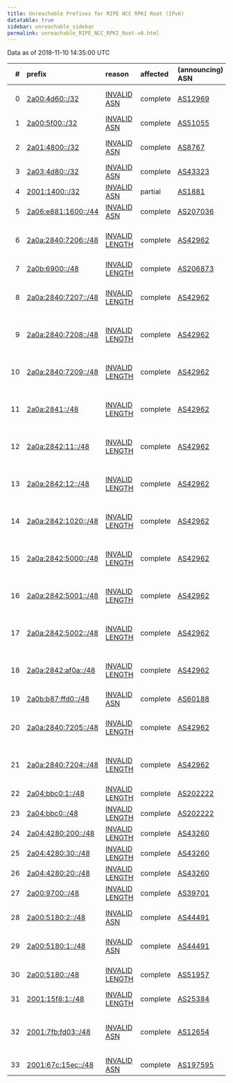 ```yaml
---
title: Unreachable Prefixes for RIPE NCC RPKI Root (IPv6)
datatable: true
sidebar: unreachable_sidebar
permalink: unreachable_RIPE_NCC_RPKI_Root-v6.html
---
```


Data as of 2018-11-10 14:35:00 UTC


<div class="datatable-begin"></div>

|   # | prefix                                                           | reason                                                                                                        | affected   | (announcing) ASN                         | AS Name                                                                     |   unreachable /48s |
|----:|:-----------------------------------------------------------------|:--------------------------------------------------------------------------------------------------------------|:-----------|:-----------------------------------------|:----------------------------------------------------------------------------|-------------------:|
|   0 | [2a00:4d60::/32](https://stat.ripe.net/2a00:4d60::/32)           | [INVALID ASN](https://rpki-validator.ripe.net/announcement-preview?asn=AS12969&prefix=2a00:4d60::/32)         | complete   | [AS12969](unreachable_AS12969-v6.html)   | VODAFONE ICELAND - Fjarskipti ehf                                           |              65536 |
|   1 | [2a00:5f00::/32](https://stat.ripe.net/2a00:5f00::/32)           | [INVALID ASN](https://rpki-validator.ripe.net/announcement-preview?asn=AS51055&prefix=2a00:5f00::/32)         | complete   | [AS51055](unreachable_AS51055-v6.html)   | BRIDGEP-AS - Bridge Fibre Limited                                           |              65536 |
|   2 | [2a01:4800::/32](https://stat.ripe.net/2a01:4800::/32)           | [INVALID ASN](https://rpki-validator.ripe.net/announcement-preview?asn=AS8767&prefix=2a01:4800::/32)          | complete   | [AS8767](unreachable_AS8767-v6.html)     | MNET-AS - M-net Telekommunikations GmbH                                     |              65536 |
|   3 | [2a03:4d80::/32](https://stat.ripe.net/2a03:4d80::/32)           | [INVALID ASN](https://rpki-validator.ripe.net/announcement-preview?asn=AS43323&prefix=2a03:4d80::/32)         | complete   | [AS43323](unreachable_AS43323-v6.html)   | VISION247 - Vision247 Ltd                                                   |              65536 |
|   4 | [2001:1400::/32](https://stat.ripe.net/2001:1400::/32)           | [INVALID ASN](https://rpki-validator.ripe.net/announcement-preview?asn=AS1881&prefix=2001:1400::/32)          | partial    | [AS1881](unreachable_AS1881-v6.html)     | FMV                                                                         |              65536 |
|   5 | [2a06:e881:1600::/44](https://stat.ripe.net/2a06:e881:1600::/44) | [INVALID ASN](https://rpki-validator.ripe.net/announcement-preview?asn=AS207036&prefix=2a06:e881:1600::/44)   | complete   | [AS207036](unreachable_AS207036-v6.html) | ARIELANTIGUA - Ariel Antigua                                                |                 16 |
|   6 | [2a0a:2840:7206::/48](https://stat.ripe.net/2a0a:2840:7206::/48) | [INVALID LENGTH](https://rpki-validator.ripe.net/announcement-preview?asn=AS42962&prefix=2a0a:2840:7206::/48) | complete   | [AS42962](unreachable_AS42962-v6.html)   | CLE-COMM - Shijiazhuang XuDing Technology Company Ltd                       |                  1 |
|   7 | [2a0b:6900::/48](https://stat.ripe.net/2a0b:6900::/48)           | [INVALID LENGTH](https://rpki-validator.ripe.net/announcement-preview?asn=AS206873&prefix=2a0b:6900::/48)     | complete   | [AS206873](unreachable_AS206873-v6.html) | GALAXYDATA - GalaxyStar LLC                                                 |                  1 |
|   8 | [2a0a:2840:7207::/48](https://stat.ripe.net/2a0a:2840:7207::/48) | [INVALID LENGTH](https://rpki-validator.ripe.net/announcement-preview?asn=AS42962&prefix=2a0a:2840:7207::/48) | complete   | [AS42962](unreachable_AS42962-v6.html)   | CLE-COMM - Shijiazhuang XuDing Technology Company Ltd                       |                  1 |
|   9 | [2a0a:2840:7208::/48](https://stat.ripe.net/2a0a:2840:7208::/48) | [INVALID LENGTH](https://rpki-validator.ripe.net/announcement-preview?asn=AS42962&prefix=2a0a:2840:7208::/48) | complete   | [AS42962](unreachable_AS42962-v6.html)   | CLE-COMM - Shijiazhuang XuDing Technology Company Ltd                       |                  1 |
|  10 | [2a0a:2840:7209::/48](https://stat.ripe.net/2a0a:2840:7209::/48) | [INVALID LENGTH](https://rpki-validator.ripe.net/announcement-preview?asn=AS42962&prefix=2a0a:2840:7209::/48) | complete   | [AS42962](unreachable_AS42962-v6.html)   | CLE-COMM - Shijiazhuang XuDing Technology Company Ltd                       |                  1 |
|  11 | [2a0a:2841::/48](https://stat.ripe.net/2a0a:2841::/48)           | [INVALID LENGTH](https://rpki-validator.ripe.net/announcement-preview?asn=AS42962&prefix=2a0a:2841::/48)      | complete   | [AS42962](unreachable_AS42962-v6.html)   | CLE-COMM - Shijiazhuang XuDing Technology Company Ltd                       |                  1 |
|  12 | [2a0a:2842:11::/48](https://stat.ripe.net/2a0a:2842:11::/48)     | [INVALID LENGTH](https://rpki-validator.ripe.net/announcement-preview?asn=AS42962&prefix=2a0a:2842:11::/48)   | complete   | [AS42962](unreachable_AS42962-v6.html)   | CLE-COMM - Shijiazhuang XuDing Technology Company Ltd                       |                  1 |
|  13 | [2a0a:2842:12::/48](https://stat.ripe.net/2a0a:2842:12::/48)     | [INVALID LENGTH](https://rpki-validator.ripe.net/announcement-preview?asn=AS42962&prefix=2a0a:2842:12::/48)   | complete   | [AS42962](unreachable_AS42962-v6.html)   | CLE-COMM - Shijiazhuang XuDing Technology Company Ltd                       |                  1 |
|  14 | [2a0a:2842:1020::/48](https://stat.ripe.net/2a0a:2842:1020::/48) | [INVALID LENGTH](https://rpki-validator.ripe.net/announcement-preview?asn=AS42962&prefix=2a0a:2842:1020::/48) | complete   | [AS42962](unreachable_AS42962-v6.html)   | CLE-COMM - Shijiazhuang XuDing Technology Company Ltd                       |                  1 |
|  15 | [2a0a:2842:5000::/48](https://stat.ripe.net/2a0a:2842:5000::/48) | [INVALID LENGTH](https://rpki-validator.ripe.net/announcement-preview?asn=AS42962&prefix=2a0a:2842:5000::/48) | complete   | [AS42962](unreachable_AS42962-v6.html)   | CLE-COMM - Shijiazhuang XuDing Technology Company Ltd                       |                  1 |
|  16 | [2a0a:2842:5001::/48](https://stat.ripe.net/2a0a:2842:5001::/48) | [INVALID LENGTH](https://rpki-validator.ripe.net/announcement-preview?asn=AS42962&prefix=2a0a:2842:5001::/48) | complete   | [AS42962](unreachable_AS42962-v6.html)   | CLE-COMM - Shijiazhuang XuDing Technology Company Ltd                       |                  1 |
|  17 | [2a0a:2842:5002::/48](https://stat.ripe.net/2a0a:2842:5002::/48) | [INVALID LENGTH](https://rpki-validator.ripe.net/announcement-preview?asn=AS42962&prefix=2a0a:2842:5002::/48) | complete   | [AS42962](unreachable_AS42962-v6.html)   | CLE-COMM - Shijiazhuang XuDing Technology Company Ltd                       |                  1 |
|  18 | [2a0a:2842:af0a::/48](https://stat.ripe.net/2a0a:2842:af0a::/48) | [INVALID LENGTH](https://rpki-validator.ripe.net/announcement-preview?asn=AS42962&prefix=2a0a:2842:af0a::/48) | complete   | [AS42962](unreachable_AS42962-v6.html)   | CLE-COMM - Shijiazhuang XuDing Technology Company Ltd                       |                  1 |
|  19 | [2a0b:b87:ffd0::/48](https://stat.ripe.net/2a0b:b87:ffd0::/48)   | [INVALID ASN](https://rpki-validator.ripe.net/announcement-preview?asn=AS60188&prefix=2a0b:b87:ffd0::/48)     | complete   | [AS60188](unreachable_AS60188-v6.html)   | HOSTKER-LLC - Hostker LLC                                                   |                  1 |
|  20 | [2a0a:2840:7205::/48](https://stat.ripe.net/2a0a:2840:7205::/48) | [INVALID LENGTH](https://rpki-validator.ripe.net/announcement-preview?asn=AS42962&prefix=2a0a:2840:7205::/48) | complete   | [AS42962](unreachable_AS42962-v6.html)   | CLE-COMM - Shijiazhuang XuDing Technology Company Ltd                       |                  1 |
|  21 | [2a0a:2840:7204::/48](https://stat.ripe.net/2a0a:2840:7204::/48) | [INVALID LENGTH](https://rpki-validator.ripe.net/announcement-preview?asn=AS42962&prefix=2a0a:2840:7204::/48) | complete   | [AS42962](unreachable_AS42962-v6.html)   | CLE-COMM - Shijiazhuang XuDing Technology Company Ltd                       |                  1 |
|  22 | [2a04:bbc0:1::/48](https://stat.ripe.net/2a04:bbc0:1::/48)       | [INVALID LENGTH](https://rpki-validator.ripe.net/announcement-preview?asn=AS202222&prefix=2a04:bbc0:1::/48)   | complete   | [AS202222](unreachable_AS202222-v6.html) | BOOSTY - Boosty Limited                                                     |                  1 |
|  23 | [2a04:bbc0::/48](https://stat.ripe.net/2a04:bbc0::/48)           | [INVALID LENGTH](https://rpki-validator.ripe.net/announcement-preview?asn=AS202222&prefix=2a04:bbc0::/48)     | complete   | [AS202222](unreachable_AS202222-v6.html) | BOOSTY - Boosty Limited                                                     |                  1 |
|  24 | [2a04:4280:200::/48](https://stat.ripe.net/2a04:4280:200::/48)   | [INVALID LENGTH](https://rpki-validator.ripe.net/announcement-preview?asn=AS43260&prefix=2a04:4280:200::/48)  | complete   | [AS43260](unreachable_AS43260-v6.html)   | AS43260 - DGN TEKNOLOJI A.S.                                                |                  1 |
|  25 | [2a04:4280:30::/48](https://stat.ripe.net/2a04:4280:30::/48)     | [INVALID LENGTH](https://rpki-validator.ripe.net/announcement-preview?asn=AS43260&prefix=2a04:4280:30::/48)   | complete   | [AS43260](unreachable_AS43260-v6.html)   | AS43260 - DGN TEKNOLOJI A.S.                                                |                  1 |
|  26 | [2a04:4280:20::/48](https://stat.ripe.net/2a04:4280:20::/48)     | [INVALID LENGTH](https://rpki-validator.ripe.net/announcement-preview?asn=AS43260&prefix=2a04:4280:20::/48)   | complete   | [AS43260](unreachable_AS43260-v6.html)   | AS43260 - DGN TEKNOLOJI A.S.                                                |                  1 |
|  27 | [2a00:9700::/48](https://stat.ripe.net/2a00:9700::/48)           | [INVALID LENGTH](https://rpki-validator.ripe.net/announcement-preview?asn=AS39701&prefix=2a00:9700::/48)      | complete   | [AS39701](unreachable_AS39701-v6.html)   | SKYLINE-AS - SkyLine Ltd                                                    |                  1 |
|  28 | [2a00:5180:2::/48](https://stat.ripe.net/2a00:5180:2::/48)       | [INVALID ASN](https://rpki-validator.ripe.net/announcement-preview?asn=AS44491&prefix=2a00:5180:2::/48)       | complete   | [AS44491](unreachable_AS44491-v6.html)   | AQUAFON-AS - ZAO "Aquafon-GSM"                                              |                  1 |
|  29 | [2a00:5180:1::/48](https://stat.ripe.net/2a00:5180:1::/48)       | [INVALID ASN](https://rpki-validator.ripe.net/announcement-preview?asn=AS44491&prefix=2a00:5180:1::/48)       | complete   | [AS44491](unreachable_AS44491-v6.html)   | AQUAFON-AS - ZAO "Aquafon-GSM"                                              |                  1 |
|  30 | [2a00:5180::/48](https://stat.ripe.net/2a00:5180::/48)           | [INVALID LENGTH](https://rpki-validator.ripe.net/announcement-preview?asn=AS51957&prefix=2a00:5180::/48)      | complete   | [AS51957](unreachable_AS51957-v6.html)   | AQUAFON-AS - ZAO "Aquafon-GSM"                                              |                  1 |
|  31 | [2001:15f8:1::/48](https://stat.ripe.net/2001:15f8:1::/48)       | [INVALID LENGTH](https://rpki-validator.ripe.net/announcement-preview?asn=AS25384&prefix=2001:15f8:1::/48)    | complete   | [AS25384](unreachable_AS25384-v6.html)   | DMDATA-AS - IBM Denmark ApS                                                 |                  1 |
|  32 | [2001:7fb:fd03::/48](https://stat.ripe.net/2001:7fb:fd03::/48)   | [INVALID ASN](https://rpki-validator.ripe.net/announcement-preview?asn=AS12654&prefix=2001:7fb:fd03::/48)     | complete   | [AS12654](unreachable_AS12654-v6.html)   | RIPE-NCC-RIS-AS - Reseaux IP Europeens Network Coordination Centre RIPE NCC |                  1 |
|  33 | [2001:67c:15ec::/48](https://stat.ripe.net/2001:67c:15ec::/48)   | [INVALID ASN](https://rpki-validator.ripe.net/announcement-preview?asn=AS197595&prefix=2001:67c:15ec::/48)    | complete   | [AS197595](unreachable_AS197595-v6.html) | OBE - Obenetwork AB                                                         |                  1 |

<div class="datatable-end"></div>
